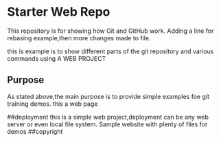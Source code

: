 # Starter Web Repo

This repository is for showing how Git and GitHub work.
Adding a line for rebasing example,then more changes made to file.

this is example is to show different parts of the git repository and various commands using  A WEB PROJECT

## Purpose
As stated above,the main purpose is to provide simple examples foe git training demos.
this a web page

##deployment
this is a simple web project,deployment can be any web server or even local file system.
Sample website with plenty of files for demos
##copyright
